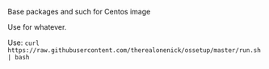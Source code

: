 Base packages and such for Centos image

Use for whatever.

Use:  `curl https://raw.githubusercontent.com/therealonenick/ossetup/master/run.sh | bash`
